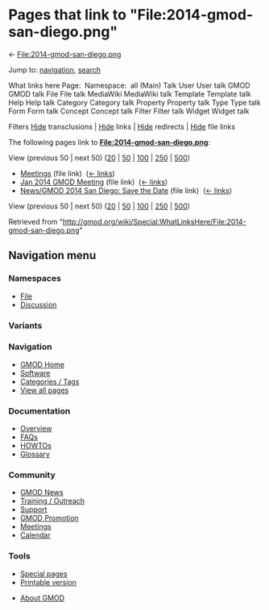 <div id="mw-page-base" class="noprint">

</div>

<div id="mw-head-base" class="noprint">

</div>

<div id="content" class="mw-body" role="main">

<span id="top"></span>

<div id="mw-js-message" style="display:none;">

</div>



# <span dir="auto">Pages that link to "File:2014-gmod-san-diego.png"</span>

<div id="bodyContent">

<div id="contentSub">

←
[File:2014-gmod-san-diego.png](/wiki/File:2014-gmod-san-diego.png "File:2014-gmod-san-diego.png")

</div>

<div id="jump-to-nav" class="mw-jump">

Jump to: [navigation](#mw-navigation), [search](#p-search)

</div>

<div id="mw-content-text">

What links here Page:  Namespace:  all (Main) Talk User User talk GMOD
GMOD talk File File talk MediaWiki MediaWiki talk Template Template talk
Help Help talk Category Category talk Property Property talk Type Type
talk Form Form talk Concept Concept talk Filter Filter talk Widget
Widget talk

Filters
[Hide](/mediawiki/index.php?title=Special:WhatLinksHere/File:2014-gmod-san-diego.png&hidetrans=1 "Special:WhatLinksHere/File:2014-gmod-san-diego.png")
transclusions \|
[Hide](/mediawiki/index.php?title=Special:WhatLinksHere/File:2014-gmod-san-diego.png&hidelinks=1 "Special:WhatLinksHere/File:2014-gmod-san-diego.png")
links \|
[Hide](/mediawiki/index.php?title=Special:WhatLinksHere/File:2014-gmod-san-diego.png&hideredirs=1 "Special:WhatLinksHere/File:2014-gmod-san-diego.png")
redirects \|
[Hide](/mediawiki/index.php?title=Special:WhatLinksHere/File:2014-gmod-san-diego.png&hideimages=1 "Special:WhatLinksHere/File:2014-gmod-san-diego.png")
file links

The following pages link to
**[File:2014-gmod-san-diego.png](/wiki/File:2014-gmod-san-diego.png "File:2014-gmod-san-diego.png")**:

View (previous 50 \| next 50)
([20](/mediawiki/index.php?title=Special:WhatLinksHere/File:2014-gmod-san-diego.png&limit=20 "Special:WhatLinksHere/File:2014-gmod-san-diego.png")
\|
[50](/mediawiki/index.php?title=Special:WhatLinksHere/File:2014-gmod-san-diego.png&limit=50 "Special:WhatLinksHere/File:2014-gmod-san-diego.png")
\|
[100](/mediawiki/index.php?title=Special:WhatLinksHere/File:2014-gmod-san-diego.png&limit=100 "Special:WhatLinksHere/File:2014-gmod-san-diego.png")
\|
[250](/mediawiki/index.php?title=Special:WhatLinksHere/File:2014-gmod-san-diego.png&limit=250 "Special:WhatLinksHere/File:2014-gmod-san-diego.png")
\|
[500](/mediawiki/index.php?title=Special:WhatLinksHere/File:2014-gmod-san-diego.png&limit=500 "Special:WhatLinksHere/File:2014-gmod-san-diego.png"))

- [Meetings](/wiki/Meetings "Meetings") (file link) ‎
  <span class="mw-whatlinkshere-tools">([←
  links](/mediawiki/index.php?title=Special:WhatLinksHere&target=Meetings "Special:WhatLinksHere"))</span>
- [Jan 2014 GMOD
  Meeting](/wiki/Jan_2014_GMOD_Meeting "Jan 2014 GMOD Meeting") (file
  link) ‎ <span class="mw-whatlinkshere-tools">([←
  links](/mediawiki/index.php?title=Special:WhatLinksHere&target=Jan+2014+GMOD+Meeting "Special:WhatLinksHere"))</span>
- [News/GMOD 2014 San Diego: Save the
  Date](/wiki/News/GMOD_2014_San_Diego:_Save_the_Date "News/GMOD 2014 San Diego: Save the Date")
  (file link) ‎ <span class="mw-whatlinkshere-tools">([←
  links](/mediawiki/index.php?title=Special:WhatLinksHere&target=News%2FGMOD+2014+San+Diego%3A+Save+the+Date "Special:WhatLinksHere"))</span>

View (previous 50 \| next 50)
([20](/mediawiki/index.php?title=Special:WhatLinksHere/File:2014-gmod-san-diego.png&limit=20 "Special:WhatLinksHere/File:2014-gmod-san-diego.png")
\|
[50](/mediawiki/index.php?title=Special:WhatLinksHere/File:2014-gmod-san-diego.png&limit=50 "Special:WhatLinksHere/File:2014-gmod-san-diego.png")
\|
[100](/mediawiki/index.php?title=Special:WhatLinksHere/File:2014-gmod-san-diego.png&limit=100 "Special:WhatLinksHere/File:2014-gmod-san-diego.png")
\|
[250](/mediawiki/index.php?title=Special:WhatLinksHere/File:2014-gmod-san-diego.png&limit=250 "Special:WhatLinksHere/File:2014-gmod-san-diego.png")
\|
[500](/mediawiki/index.php?title=Special:WhatLinksHere/File:2014-gmod-san-diego.png&limit=500 "Special:WhatLinksHere/File:2014-gmod-san-diego.png"))

</div>

<div class="printfooter">

Retrieved from
"<http://gmod.org/wiki/Special:WhatLinksHere/File:2014-gmod-san-diego.png>"

</div>

<div id="catlinks" class="catlinks catlinks-allhidden">

</div>

<div class="visualClear">

</div>

</div>

</div>

<div id="mw-navigation">

## Navigation menu

<div id="mw-head">



<div id="left-navigation">

<div id="p-namespaces" class="vectorTabs" role="navigation"
aria-labelledby="p-namespaces-label">

### Namespaces

- <span id="ca-nstab-image"><a href="/wiki/File:2014-gmod-san-diego.png" accesskey="c"
  title="View the file page [c]">File</a></span>
- <span id="ca-talk"><a
  href="/mediawiki/index.php?title=File_talk:2014-gmod-san-diego.png&amp;action=edit&amp;redlink=1"
  accesskey="t"
  title="Discussion about the content page [t]">Discussion</a></span>

</div>

<div id="p-variants" class="vectorMenu emptyPortlet" role="navigation"
aria-labelledby="p-variants-label">

### 

### Variants[](#)

<div class="menu">

</div>

</div>

</div>

<div id="right-navigation">





</div>



</div>

</div>

</div>

<div id="mw-panel">

<div id="p-logo" role="banner">

<a href="/wiki/Main_Page"
style="background-image: url(http://gmod.org/images/GMOD-cogs.png);"
title="Visit the main page"></a>

</div>

<div id="p-Navigation" class="portal" role="navigation"
aria-labelledby="p-Navigation-label">

### Navigation

<div class="body">

- <span id="n-GMOD-Home">[GMOD Home](/wiki/Main_Page)</span>
- <span id="n-Software">[Software](/wiki/GMOD_Components)</span>
- <span id="n-Categories-.2F-Tags">[Categories /
  Tags](/wiki/Categories)</span>
- <span id="n-View-all-pages">[View all
  pages](/wiki/Special:AllPages)</span>

</div>

</div>

<div id="p-Documentation" class="portal" role="navigation"
aria-labelledby="p-Documentation-label">

### Documentation

<div class="body">

- <span id="n-Overview">[Overview](/wiki/Overview)</span>
- <span id="n-FAQs">[FAQs](/wiki/Category:FAQ)</span>
- <span id="n-HOWTOs">[HOWTOs](/wiki/Category:HOWTO)</span>
- <span id="n-Glossary">[Glossary](/wiki/Glossary)</span>

</div>

</div>

<div id="p-Community" class="portal" role="navigation"
aria-labelledby="p-Community-label">

### Community

<div class="body">

- <span id="n-GMOD-News">[GMOD News](/wiki/GMOD_News)</span>
- <span id="n-Training-.2F-Outreach">[Training /
  Outreach](/wiki/Training_and_Outreach)</span>
- <span id="n-Support">[Support](/wiki/Support)</span>
- <span id="n-GMOD-Promotion">[GMOD
  Promotion](/wiki/GMOD_Promotion)</span>
- <span id="n-Meetings">[Meetings](/wiki/Meetings)</span>
- <span id="n-Calendar">[Calendar](/wiki/Calendar)</span>

</div>

</div>

<div id="p-tb" class="portal" role="navigation"
aria-labelledby="p-tb-label">

### Tools

<div class="body">

- <span id="t-specialpages"><a href="/wiki/Special:SpecialPages" accesskey="q"
  title="A list of all special pages [q]">Special pages</a></span>
- <span id="t-print"><a
  href="/mediawiki/index.php?title=Special:WhatLinksHere/File:2014-gmod-san-diego.png&amp;printable=yes"
  rel="alternate" accesskey="p"
  title="Printable version of this page [p]">Printable version</a></span>

</div>

</div>

</div>

</div>

<div id="footer" role="contentinfo">

- <span id="footer-places-about">[About
  GMOD](/wiki/GMOD:About "GMOD:About")</span>

<!-- -->






</div>
